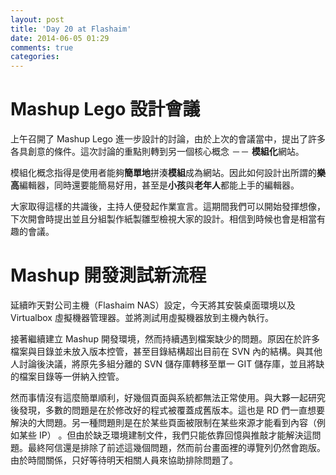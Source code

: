 ```yaml
---
layout: post
title: 'Day 20 at Flashaim'
date: 2014-06-05 01:29
comments: true
categories: 
---
```

# Mashup Lego 設計會議
上午召開了 Mashup Lego 進一步設計的討論，由於上次的會議當中，提出了許多各具創意的條件。這次討論的重點則轉到另一個核心概念 －－ **模組化**網站。

模組化概念指得是使用者能夠**簡單地**拼湊**模組**成為網站。因此如何設計出所謂的**樂高**編輯器，同時還要能簡易好用，甚至是**小孩**與**老年人**都能上手的編輯器。

大家取得這樣的共識後，主持人便發起作業宣言。這期間我們可以開始發揮想像，下次開會時提出並且分組製作紙製雛型檢視大家的設計。相信到時候也會是相當有趣的會議。

# Mashup 開發測試新流程
延續昨天對公司主機（Flashaim NAS）設定，今天將其安裝桌面環境以及 Virtualbox 虛擬機器管理器。並將測試用虛擬機器放到主機內執行。

接著繼續建立 Mashup 開發環境，然而持續遇到檔案缺少的問題。原因在於許多檔案與目錄並未放入版本控管，甚至目錄結構超出目前在 SVN 內的結構。與其他人討論後決議，將原先多組分離的 SVN 儲存庫轉移至單一 GIT 儲存庫，並且將缺的檔案目錄等一併納入控管。

然而事情沒有這麼簡單順利，好幾個頁面與系統都無法正常使用。與大夥一起研究後發現，多數的問題是在於修改好的程式被覆蓋成舊版本。這也是 RD 們一直想要解決的大問題。另一種問題則是在於某些頁面被限制在某些來源才能看到內容（例如某些 IP） 。但由於缺乏環境建制文件，我們只能依靠回憶與推敲才能解決這問題。最終阿信還是排除了前述這幾個問題，然而前台畫面裡的導覽列仍然會跑版。由於時間關係，只好等待明天相關人員來協助排除問題了。
